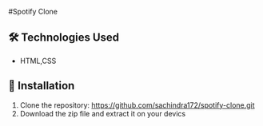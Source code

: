 #Spotify Clone
## 🛠️ Technologies Used
- HTML,CSS

## 🔧 Installation
1. Clone the repository: https://github.com/sachindra172/spotify-clone.git
2. Download the zip file and extract it on your devics

